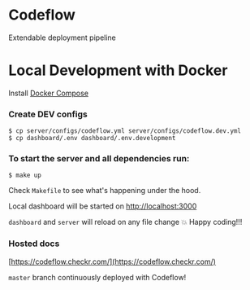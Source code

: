# Codeflow

Extendable deployment pipeline

# Local Development with Docker
Install [Docker Compose](https://docs.docker.com/compose/install/)

### Create DEV configs
```
$ cp server/configs/codeflow.yml server/configs/codeflow.dev.yml
$ cp dashboard/.env dashboard/.env.development
```

### To start the server and all dependencies run:
```
$ make up
```

Check `Makefile` to see what's happening under the hood.

Local dashboard will be started on [http://localhost:3000](http://localhost:3000)

`dashboard` and `server` will reload on any file change :boom: Happy coding!!!

### Hosted docs
[https://codeflow.checkr.com/](https://codeflow.checkr.com/)

`master` branch continuously deployed with Codeflow!
